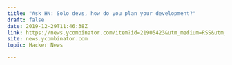 ```yaml
---
title: "Ask HN: Solo devs, how do you plan your development?"
draft: false
date: 2019-12-29T11:46:38Z
link: https://news.ycombinator.com/item?id=21905423&utm_medium=RSS&utm_source=hune
site: news.ycombinator.com
topic: Hacker News  

---
```

